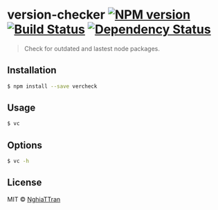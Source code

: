 # version-checker [![NPM version][npm-image]][npm-url] [![Build Status][travis-image]][travis-url] [![Dependency Status][daviddm-image]][daviddm-url] 

> Check for outdated and lastest node packages.

## Installation

```sh
$ npm install --save vercheck
```

## Usage

```sh
$ vc
```

## Options

```sh
$ vc -h
```

## License

MIT © [NghiaTTran]()

<!-- [![Coverage percentage][coveralls-image]][coveralls-url] -->

[npm-image]: https://badge.fury.io/js/version-checker.svg
[npm-url]: https://npmjs.org/package/version-checker
[travis-image]: https://travis-ci.org/nghiattran/version-checker.svg?branch=master
[travis-url]: https://travis-ci.org/nghiattran/version-checker
[daviddm-image]: https://david-dm.org/nghiattran/version-checker.svg?theme=shields.io
[daviddm-url]: https://david-dm.org/nghiattran/version-checker
[coveralls-image]: https://coveralls.io/repos/nghiattran/version-checker/badge.svg
[coveralls-url]: https://coveralls.io/r/nghiattran/version-checkerker
